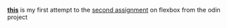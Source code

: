 **[this](https://kojokwakye.github.io/odin-exercise2/)** is my first attempt to the [second assignment](https://cdn.statically.io/gh/TheOdinProject/curriculum/main/foundations/html_css/project/odin-project.png) on flexbox from the odin project  
